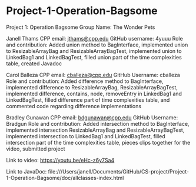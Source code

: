 # Project-1-Operation-Bagsome
Project 1: Operation Bagsome
Group Name: The Wonder Pets

Janell Thams
CPP email: jthams@cpp.edu
GitHub username: 4yuuu
Role and contribution: Added union method to BagInterface, implemented union to ResizableArrayBag and ResizableArrayBagTest, implemented union to LinkedBag1 and LinkedBagTest, filled union part of the time complexities table, created Javadoc

Carol Balleza
CPP email: cballeza@cpp.edu
GitHub Username: cballeza
Role and contribution: Added difference method to BagInterface, implemented difference to ResizableArrayBag, ResizableArrayBagTest, implemented difference, contains, node, removeEntry in LinkedBag1 and LinkedBagTest, filled difference part of time complexities table, and commented code regarding difference implementations

Bradley Gunawan
CPP email: bdgunawan@cpp.edu 
GitHub Username: Bradgun 
Role and contribution: Added intersection method to BagInterface, implemented intersection ResizableArrayBag and ResizableArrayBagTest, implemented intersection to LinkedBag1 and LinkedBagTest, filled intersection part of the time complexities table, pieces clips together for the video, submitted project

Link to video: https://youtu.be/eHc-z6y7Sa4

Link to JavaDoc: file:///Users/janell/Documents/GitHub/CS-project/Project-1-Operation-Bagsome/doc/allclasses-index.html
